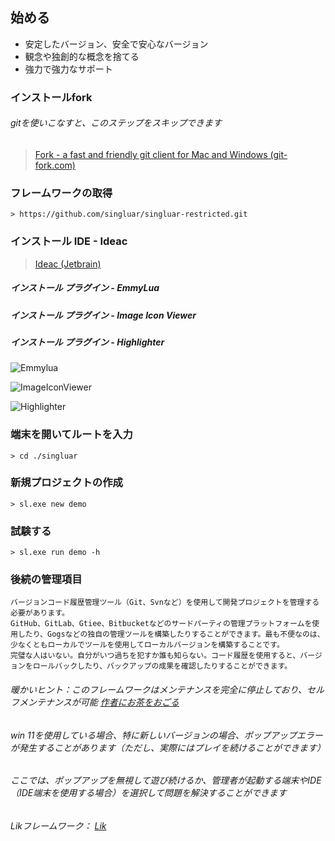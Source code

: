## 始める

* 安定したバージョン、安全で安心なバージョン
* 観念や独創的な概念を捨てる
* 強力で強力なサポート

### インストールfork

###### gitを使いこなすと、このステップをスキップできます

> <a target="_blank" href="https://www.git-fork.com">Fork - a fast and friendly git client for Mac and Windows (git-fork.com)</a>

### フレームワークの取得

```text
> https://github.com/singluar/singluar-restricted.git
```

### インストール IDE - Ideac

> <a target="_blank" href="https://www.jetbrains.com/idea/download/#section=windows">Ideac (Jetbrain)</a>

##### インストール プラグイン - EmmyLua

##### インストール プラグイン - Image Icon Viewer

##### インストール プラグイン - Highlighter

![Emmylua](/assets/emmylua.png)

![ImageIconViewer](/assets/imageIconViewer.png)

![Highlighter](/assets/colorHighlighter.png)

### 端末を開いてルートを入力

```
> cd ./singluar
```

### 新規プロジェクトの作成

```
> sl.exe new demo
```

### 試験する

```
> sl.exe run demo -h
```

### 後続の管理項目

```text
バージョンコード履歴管理ツール（Git、Svnなど）を使用して開発プロジェクトを管理する必要があります。
GitHub、GitLab、Gtiee、Bitbucketなどのサードパーティの管理プラットフォームを使用したり、Gogsなどの独自の管理ツールを構築したりすることができます。最も不便なのは、少なくともローカルでツールを使用してローカルバージョンを構築することです。
完璧な人はいない。自分がいつ過ちを犯すか誰も知らない。コード履歴を使用すると、バージョンをロールバックしたり、バックアップの成果を確認したりすることができます。
```

###### 暖かいヒント：このフレームワークはメンテナンスを完全に停止しており、セルフメンテナンスが可能 <a target="_blank" href="https://afdian.net/a/hunzsig">作者にお茶をおごる</a>

###### win 11を使用している場合、特に新しいバージョンの場合、ポップアップエラーが発生することがあります（ただし、実際にはプレイを続けることができます）

###### ここでは、ポップアップを無視して遊び続けるか、管理者が起動する端末やIDE（IDE端末を使用する場合）を選択して問題を解決することができます

###### Likフレームワーク： <a target="_blank" href="https://lik.hunzsig.com">Lik</a>
